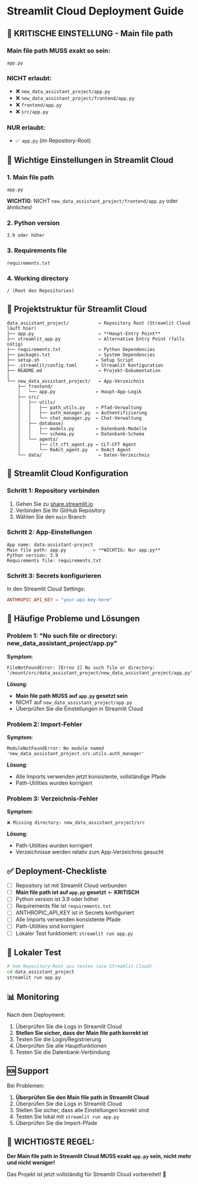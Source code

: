 # Streamlit Cloud Deployment Guide

## 🚨 **KRITISCHE EINSTELLUNG - Main file path**

### **Main file path MUSS exakt so sein**:
```
app.py
```

### **NICHT erlaubt**:
- ❌ `new_data_assistant_project/app.py`
- ❌ `new_data_assistant_project/frontend/app.py`
- ❌ `frontend/app.py`
- ❌ `src/app.py`

### **NUR erlaubt**:
- ✅ `app.py` (im Repository-Root)

## 🚀 Wichtige Einstellungen in Streamlit Cloud

### 1. **Main file path**
```
app.py
```
**WICHTIG**: NICHT `new_data_assistant_project/frontend/app.py` oder ähnliches!

### 2. **Python version**
```
3.9 oder höher
```

### 3. **Requirements file**
```
requirements.txt
```

### 4. **Working directory**
```
/ (Root des Repositories)
```

## 📁 Projektstruktur für Streamlit Cloud

```
data_assistant_project/           ← Repository Root (Streamlit Cloud läuft hier)
├── app.py                        ← **Haupt-Entry Point**
├── streamlit_app.py              ← Alternative Entry Point (falls nötig)
├── requirements.txt              ← Python Dependencies
├── packages.txt                  ← System Dependencies
├── setup.sh                     ← Setup Script
├── .streamlit/config.toml       ← Streamlit Konfiguration
├── README.md                     ← Projekt-Dokumentation
│
└── new_data_assistant_project/   ← App-Verzeichnis
    ├── frontend/
    │   └── app.py               ← Haupt-App-Logik
    ├── src/
    │   ├── utils/
    │   │   ├── path_utils.py    ← Pfad-Verwaltung
    │   │   ├── auth_manager.py  ← Authentifizierung
    │   │   └── chat_manager.py  ← Chat-Verwaltung
    │   ├── database/
    │   │   ├── models.py        ← Datenbank-Modelle
    │   │   └── schema.py        ← Datenbank-Schema
    │   └── agents/
    │       ├── clt_cft_agent.py ← CLT-CFT Agent
    │       └── ReAct_agent.py   ← ReAct Agent
    └── data/                     ← Daten-Verzeichnis
```

## 🔧 Streamlit Cloud Konfiguration

### Schritt 1: Repository verbinden
1. Gehen Sie zu [share.streamlit.io](https://share.streamlit.io)
2. Verbinden Sie Ihr GitHub Repository
3. Wählen Sie den `main` Branch

### Schritt 2: App-Einstellungen
```
App name: data-assistant-project
Main file path: app.py          ← **WICHTIG: Nur app.py**
Python version: 3.9
Requirements file: requirements.txt
```

### Schritt 3: Secrets konfigurieren
In den Streamlit Cloud Settings:
```toml
ANTHROPIC_API_KEY = "your-api-key-here"
```

## 🐛 Häufige Probleme und Lösungen

### Problem 1: "No such file or directory: new_data_assistant_project/app.py"
**Symptom**: 
```
FileNotFoundError: [Errno 2] No such file or directory: '/mount/src/data_assistant_project/new_data_assistant_project/app.py'
```

**Lösung**: 
- **Main file path MUSS auf `app.py` gesetzt sein**
- NICHT auf `new_data_assistant_project/app.py`
- Überprüfen Sie die Einstellungen in Streamlit Cloud

### Problem 2: Import-Fehler
**Symptom**: 
```
ModuleNotFoundError: No module named 'new_data_assistant_project.src.utils.auth_manager'
```

**Lösung**: 
- Alle Imports verwenden jetzt konsistente, vollständige Pfade
- Path-Utilities wurden korrigiert

### Problem 3: Verzeichnis-Fehler
**Symptom**: 
```
❌ Missing directory: new_data_assistant_project/src
```

**Lösung**: 
- Path-Utilities wurden korrigiert
- Verzeichnisse werden relativ zum App-Verzeichnis gesucht

## ✅ Deployment-Checkliste

- [ ] Repository ist mit Streamlit Cloud verbunden
- [ ] **Main file path ist auf `app.py` gesetzt** ← **KRITISCH**
- [ ] Python version ist 3.9 oder höher
- [ ] Requirements file ist `requirements.txt`
- [ ] ANTHROPIC_API_KEY ist in Secrets konfiguriert
- [ ] Alle Imports verwenden konsistente Pfade
- [ ] Path-Utilities sind korrigiert
- [ ] Lokaler Test funktioniert: `streamlit run app.py`

## 🧪 Lokaler Test

```bash
# Vom Repository-Root aus testen (wie Streamlit Cloud)
cd data_assistant_project
streamlit run app.py
```

## 📊 Monitoring

Nach dem Deployment:
1. Überprüfen Sie die Logs in Streamlit Cloud
2. **Stellen Sie sicher, dass der Main file path korrekt ist**
3. Testen Sie die Login/Registrierung
4. Überprüfen Sie alle Hauptfunktionen
5. Testen Sie die Datenbank-Verbindung

## 🆘 Support

Bei Problemen:
1. **Überprüfen Sie den Main file path in Streamlit Cloud**
2. Überprüfen Sie die Logs in Streamlit Cloud
3. Stellen Sie sicher, dass alle Einstellungen korrekt sind
4. Testen Sie lokal mit `streamlit run app.py`
5. Überprüfen Sie die Import-Pfade

## 🚨 **WICHTIGSTE REGEL:**

**Der Main file path in Streamlit Cloud MUSS exakt `app.py` sein, nicht mehr und nicht weniger!**

Das Projekt ist jetzt vollständig für Streamlit Cloud vorbereitet! 🎉
